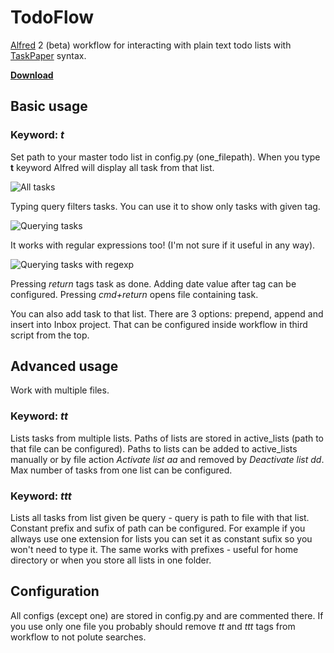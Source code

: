 # TodoFlow

[Alfred][] 2 (beta) workflow for interacting with plain text todo lists with [TaskPaper][] syntax.


**[Download][]**

## Basic usage


### Keyword: *t*

Set path to your master todo list in config.py (one_filepath). When you type **t** keyword Alfred will display all task from that list.

![All tasks][basic]

Typing query filters tasks. You can use it to show only tasks with given tag.

![Querying tasks][query]

It works with regular expressions too! (I'm not sure if it useful in any way).

![Querying tasks with regexp][regexp]

Pressing *return* tags task as done.
Adding date value after tag can be configured.
Pressing *cmd+return* opens file containing task.

You can also add task to that list. There are 3 options: prepend, append and insert into Inbox project. That can be configured inside workflow in third script from the top.

## Advanced usage

Work with multiple files.

### Keyword: *tt*

Lists tasks from multiple lists.
Paths of lists are stored in active_lists (path to that file can be configured).
Paths to lists can be added to active_lists manually or by file action *Activate list aa* and removed by *Deactivate list dd*.
Max number of tasks from one list can be configured.

### Keyword: *ttt*    

Lists all tasks from list given be query - query is path to file with that list. Constant prefix and sufix of path can be configured.
For example if you allways use one extension for lists you can
set it as constant sufix so you won't need to type it. The same works with prefixes - useful for home directory or when you store all lists in one folder.

## Configuration

All configs (except one) are stored in config.py and are commented there. If you use only one file you probably should remove *tt* and *ttt* tags from workflow to not polute searches.

[Alfred]: http://www.alfredapp.com
[TaskPaper]: http://www.hogbaysoftware.com/products/taskpaper
[basic]: http://bvsc.nazwa.pl/img/TodoFlow/basic.png
[query]: http://bvsc.nazwa.pl/img/TodoFlow/query.png
[regexp]: http://bvsc.nazwa.pl/img/TodoFlow/regexp.png
[Download]: https://github.com/bevesce/TodoFlow/raw/master/TodoFlow.alfredworkflow
